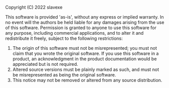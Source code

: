 Copyright (C) 2022 slavexe

This software is  provided 'as-is', without any express  or implied  warranty. In no event will the
authors be held liable for any damages arising from the use of this software.
Permission  is granted  to anyone  to use  this software  for  any  purpose,  including  commercial
applications, and to alter it and redistribute it freely, subject to the following restrictions:

  1. The origin of this software must not be misrepresented; you must not claim that you  wrote the
     original  software. If you use this  software  in a product, an  acknowledgment in the product
     documentation would be appreciated but is not required.
  2. Altered source versions must  be plainly  marked as such, and  must not be  misrepresented  as
     being the original software.
  3. This notice may not be removed or altered from any source distribution.
